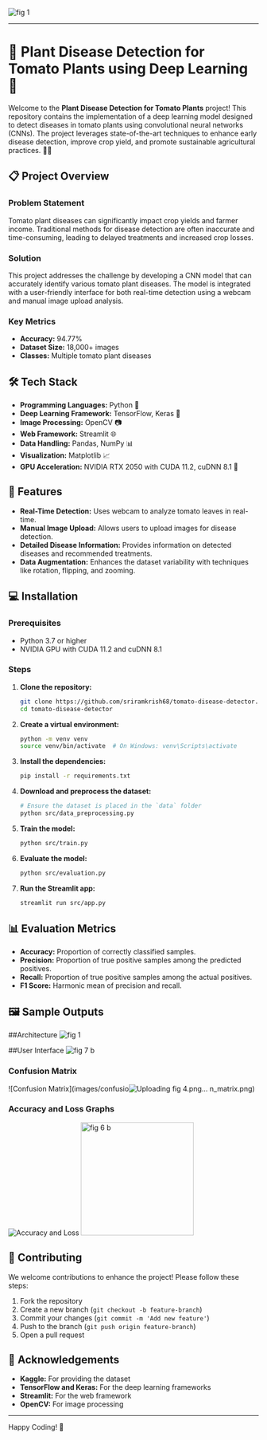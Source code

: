 ![fig 1](https://github.com/user-attachments/assets/f8cd4f19-252c-4471-8189-52bf70beb73b)

---

# 🌱 Plant Disease Detection for Tomato Plants using Deep Learning 🍅

Welcome to the **Plant Disease Detection for Tomato Plants** project! This repository contains the implementation of a deep learning model designed to detect diseases in tomato plants using convolutional neural networks (CNNs). The project leverages state-of-the-art techniques to enhance early disease detection, improve crop yield, and promote sustainable agricultural practices. 🚜🌾

## 📋 Project Overview

### Problem Statement
Tomato plant diseases can significantly impact crop yields and farmer income. Traditional methods for disease detection are often inaccurate and time-consuming, leading to delayed treatments and increased crop losses. 

### Solution
This project addresses the challenge by developing a CNN model that can accurately identify various tomato plant diseases. The model is integrated with a user-friendly interface for both real-time detection using a webcam and manual image upload analysis.

### Key Metrics
- **Accuracy:** 94.77%
- **Dataset Size:** 18,000+ images
- **Classes:** Multiple tomato plant diseases

## 🛠️ Tech Stack

- **Programming Languages:** Python 🐍
- **Deep Learning Framework:** TensorFlow, Keras 🤖
- **Image Processing:** OpenCV 📷
- **Web Framework:** Streamlit 🌐
- **Data Handling:** Pandas, NumPy 📊
- **Visualization:** Matplotlib 📈
- **GPU Acceleration:** NVIDIA RTX 2050 with CUDA 11.2, cuDNN 8.1 🚀

## 🚀 Features

- **Real-Time Detection:** Uses webcam to analyze tomato leaves in real-time.
- **Manual Image Upload:** Allows users to upload images for disease detection.
- **Detailed Disease Information:** Provides information on detected diseases and recommended treatments.
- **Data Augmentation:** Enhances the dataset variability with techniques like rotation, flipping, and zooming.



## 💻 Installation

### Prerequisites
- Python 3.7 or higher
- NVIDIA GPU with CUDA 11.2 and cuDNN 8.1

### Steps

1. **Clone the repository:**
    ```bash
    git clone https://github.com/sriramkrish68/tomato-disease-detector.git
    cd tomato-disease-detector
    ```

2. **Create a virtual environment:**
    ```bash
    python -m venv venv
    source venv/bin/activate  # On Windows: venv\Scripts\activate
    ```

3. **Install the dependencies:**
    ```bash
    pip install -r requirements.txt
    ```

4. **Download and preprocess the dataset:**
    ```bash
    # Ensure the dataset is placed in the `data` folder
    python src/data_preprocessing.py
    ```

5. **Train the model:**
    ```bash
    python src/train.py
    ```

6. **Evaluate the model:**
    ```bash
    python src/evaluation.py
    ```

7. **Run the Streamlit app:**
    ```bash
    streamlit run src/app.py
    ```

## 📊 Evaluation Metrics

- **Accuracy:** Proportion of correctly classified samples.
- **Precision:** Proportion of true positive samples among the predicted positives.
- **Recall:** Proportion of true positive samples among the actual positives.
- **F1 Score:** Harmonic mean of precision and recall.

## 🖼️ Sample Outputs

##Architecture
![fig 1](https://github.com/user-attachments/assets/ce304929-70aa-4be5-aaa8-e40adcbf3bff)

##User Interface
![fig 7 b](https://github.com/user-attachments/assets/3123611f-df85-4cdd-b87a-97df1ff9d53c)


### Confusion Matrix
![Confusion Matrix](images/confusio![Uploading fig 4.png…]()
n_matrix.png)

### Accuracy and Loss Graphs
![Accuracy and Loss](images/accuracy_loss.png)
<img width="227" alt="fig 6 b" src="https://github.com/user-attachments/assets/924d8617-b51c-4852-a261-6f17dafcb634">

## 🤝 Contributing

We welcome contributions to enhance the project! Please follow these steps:

1. Fork the repository
2. Create a new branch (`git checkout -b feature-branch`)
3. Commit your changes (`git commit -m 'Add new feature'`)
4. Push to the branch (`git push origin feature-branch`)
5. Open a pull request


## 🙏 Acknowledgements

- **Kaggle:** For providing the dataset
- **TensorFlow and Keras:** For the deep learning frameworks
- **Streamlit:** For the web framework
- **OpenCV:** For image processing

---

Happy Coding! 🌟
